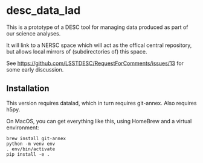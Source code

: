 # desc_data_lad

This is a prototype of a DESC tool for managing data produced as part of our science analyses.

It will link to a NERSC space which will act as the offical central repository, but allows local mirrors of (subdirectories of) this space.

See https://github.com/LSSTDESC/RequestForComments/issues/13 for some early discussion.

## Installation

This version requires datalad, which in turn requires git-annex.  Also requires h5py.

On MacOS, you can get everything like this, using HomeBrew and a virtual environment:

```
brew install git-annex
python -m venv env
. env/bin/activate
pip install -e .
```
